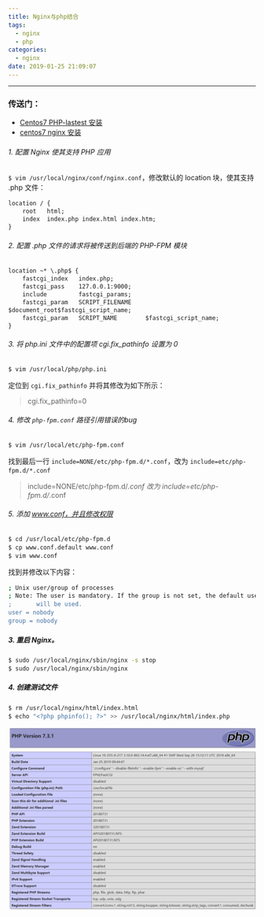 ```yaml
---
title: Nginx与php结合
tags:
  - nginx
  - php
categories:
  - nginx
date: 2019-01-25 21:09:07
---
```


<hr>

### 传送门：
- [Centos7 PHP-lastest 安装](/2019/01/25/php安装/)
- [centos7 nginx 安装](/2019/01/24/nginx安装/)

###### 1. 配置 Nginx 使其支持 PHP 应用

`$ vim /usr/local/nginx/conf/nginx.conf`，修改默认的 location 块，使其支持 .php 文件：

```nginx
location / {
    root   html;
    index  index.php index.html index.htm;
}
```

###### 2. 配置 .php 文件的请求将被传送到后端的 PHP-FPM 模块
```nginx
location ~* \.php$ {
    fastcgi_index   index.php;
    fastcgi_pass    127.0.0.1:9000;
    include         fastcgi_params;
    fastcgi_param   SCRIPT_FILENAME    $document_root$fastcgi_script_name;
    fastcgi_param   SCRIPT_NAME        $fastcgi_script_name;
}
```

###### 3. 将 php.ini 文件中的配置项 cgi.fix_pathinfo 设置为 0
```bash
$ vim /usr/local/php/php.ini
```
定位到 `cgi.fix_pathinfo` 并将其修改为如下所示：

> cgi.fix_pathinfo=0

###### 4. 修改 `php-fpm.conf` 路径引用错误的bug

```bash
$ vim /usr/local/etc/php-fpm.conf
```

找到最后一行 `include=NONE/etc/php-fpm.d/*.conf`，改为 `include=etc/php-fpm.d/*.conf`

> include=NONE/etc/php-fpm.d/*.conf
> 改为
> include=etc/php-fpm.d/*.conf

###### 5. 添加 www.conf，并且修改权限
```bash
$ cd /usr/local/etc/php-fpm.d
$ cp www.conf.default www.conf
$ vim www.conf
```

找到并修改以下内容：

```bash
; Unix user/group of processes
; Note: The user is mandatory. If the group is not set, the default user's group
;       will be used.
user = nobody
group = nobody
```

##### 3. 重启 Nginx。
```bash
$ sudo /usr/local/nginx/sbin/nginx -s stop
$ sudo /usr/local/nginx/sbin/nginx
```

##### 4. 创建测试文件
```bash
$ rm /usr/local/nginx/html/index.html
$ echo "<?php phpinfo(); ?>" >> /usr/local/nginx/html/index.php
```

![php.info](Nginx与php结合/1.png)
